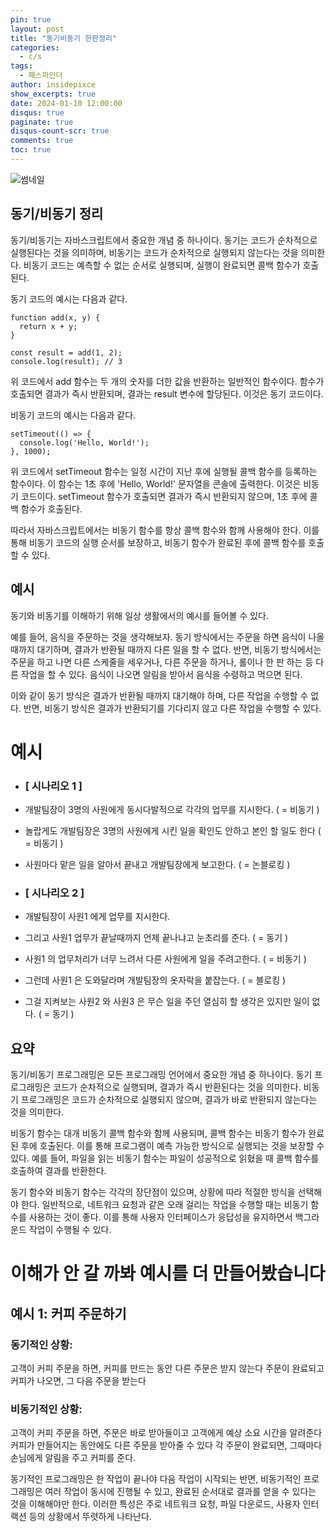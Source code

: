 ```yaml
---
pin: true
layout: post
title: "동기비동기 한판정리"
categories:
  - c/s
tags:
  - 패스파인더
author: insidepixce
show_excerpts: true
date: 2024-01-10 12:00:00
disqus: true
paginate: true
disqus-count-scr: true
comments: true
toc: true
---
```



​![썸네일](https://img1.daumcdn.net/thumb/R1280x0/?scode=mtistory2&fname=https%3A%2F%2Fblog.kakaocdn.net%2Fdn%2FA6ni2%2Fbtsk1CjTRcs%2FQqlCB2OrK7jhEF8wpWKjTk%2Fimg.jpg)
## 동기/비동기 정리

동기/비동기는 자바스크립트에서 중요한 개념 중 하나이다. 동기는 코드가 순차적으로 실행된다는 것을 의미하며, 비동기는 코드가 순차적으로 실행되지 않는다는 것을 의미한다. 비동기 코드는 예측할 수 없는 순서로 실행되며, 실행이 완료되면 콜백 함수가 호출된다.

동기 코드의 예시는 다음과 같다.

```
function add(x, y) {
  return x + y;
}

const result = add(1, 2);
console.log(result); // 3

```

위 코드에서 add 함수는 두 개의 숫자를 더한 값을 반환하는 일반적인 함수이다. 함수가 호출되면 결과가 즉시 반환되며, 결과는 result 변수에 할당된다. 이것은 동기 코드이다.

비동기 코드의 예시는 다음과 같다.

```
setTimeout(() => {
  console.log('Hello, World!');
}, 1000);

```

위 코드에서 setTimeout 함수는 일정 시간이 지난 후에 실행될 콜백 함수를 등록하는 함수이다. 이 함수는 1초 후에 'Hello, World!' 문자열을 콘솔에 출력한다. 이것은 비동기 코드이다. setTimeout 함수가 호출되면 결과가 즉시 반환되지 않으며, 1초 후에 콜백 함수가 호출된다.

따라서 자바스크립트에서는 비동기 함수를 항상 콜백 함수와 함께 사용해야 한다. 이를 통해 비동기 코드의 실행 순서를 보장하고, 비동기 함수가 완료된 후에 콜백 함수를 호출할 수 있다.

## 예시

동기와 비동기를 이해하기 위해 일상 생활에서의 예시를 들어볼 수 있다.

예를 들어, 음식을 주문하는 것을 생각해보자. 동기 방식에서는 주문을 하면 음식이 나올 때까지 대기하며, 결과가 반환될 때까지 다른 일을 할 수 없다. 반면, 비동기 방식에서는 주문을 하고 나면 다른 스케줄을 세우거나, 다른 주문을 하거나, 롤이나 한 판 하는 등 다른 작업을 할 수 있다. 음식이 나오면 알림을 받아서 음식을 수령하고 먹으면 된다.

이와 같이 동기 방식은 결과가 반환될 때까지 대기해야 하며, 다른 작업을 수행할 수 없다. 반면, 비동기 방식은 결과가 반환되기를 기다리지 않고 다른 작업을 수행할 수 있다.

# 예시
  -  ### \[ 시나리오 1 \]
  -   개발팀장이 3명의 사원에게 동시다발적으로 각각의 업무를 지시한다. ( = 비동기 )
  -   놀랍게도 개발팀장은 3명의 사원에게 시킨 일을 확인도 안하고 본인 할 일도 한다 ( = 비동기 )
  -   사원마다 맡은 일을 알아서 끝내고 개발팀장에게 보고한다. ( = 논블로킹 )
  
  -   ### \[ 시나리오 2 \]
  -   개발팀장이 사원1 에게 업무를 지시한다.
  -   그리고 사원1 업무가 끝날때까지 언제 끝나냐고 눈초리를 준다. ( = 동기 )
  -   사원1 의 업무처리가 너무 느려서 다른 사원에게 일을 주려고한다. ( = 비동기 )
  -   그런데 사원1 은 도와달라며 개발팀장의 옷자락을 붙잡는다. ( = 블로킹 )
  -   그걸 지켜보는 사원2 와 사원3 은 무슨 일을 주던 열심히 할 생각은 있지만 일이 없다. ( = 동기 )

## 요약

동기/비동기 프로그래밍은 모든 프로그래밍 언어에서 중요한 개념 중 하나이다. 동기 프로그래밍은 코드가 순차적으로 실행되며, 결과가 즉시 반환된다는 것을 의미한다. 비동기 프로그래밍은 코드가 순차적으로 실행되지 않으며, 결과가 바로 반환되지 않는다는 것을 의미한다.

비동기 함수는 대개 비동기 콜백 함수와 함께 사용되며, 콜백 함수는 비동기 함수가 완료된 후에 호출된다. 이를 통해 프로그램이 예측 가능한 방식으로 실행되는 것을 보장할 수 있다. 예를 들어, 파일을 읽는 비동기 함수는 파일이 성공적으로 읽혔을 때 콜백 함수를 호출하여 결과를 반환한다.

동기 함수와 비동기 함수는 각각의 장단점이 있으며, 상황에 따라 적절한 방식을 선택해야 한다. 일반적으로, 네트워크 요청과 같은 오래 걸리는 작업을 수행할 때는 비동기 함수를 사용하는 것이 좋다. 이를 통해 사용자 인터페이스가 응답성을 유지하면서 백그라운드 작업이 수행될 수 있다.

# 이해가 안 갈 까봐 예시를 더 만들어봤습니다 

## 예시 1: 커피 주문하기

### 동기적인 상황:
고객이 커피 주문을 하면, 커피를 만드는 동안 다른 주문은 받지 않는다
주문이 완료되고 커피가 나오면, 그 다음 주문을 받는다

### 비동기적인 상황:
고객이 커피 주문을 하면, 주문은 바로 받아들이고 고객에게 예상 소요 시간을 알려준다 
커피가 만들어지는 동안에도 다른 주문을 받아줄 수 있다
각 주문이 완료되면, 그때마다 손님에게 알림을 주고 커피를 준다.


동기적인 프로그래밍은 한 작업이 끝나야 다음 작업이 시작되는 반면, 비동기적인 프로그래밍은 여러 작업이 동시에 진행될 수 있고, 완료된 순서대로 결과를 얻을 수 있다는 것을 이해해야만 한다. 이러한 특성은 주로 네트워크 요청, 파일 다운로드, 사용자 인터랙션 등의 상황에서 뚜렷하게 나타난다.